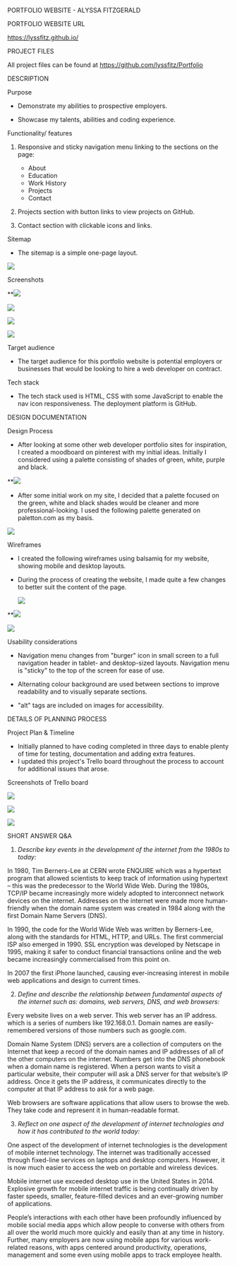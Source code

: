 PORTFOLIO WEBSITE - ALYSSA FITZGERALD



PORTFOLIO WEBSITE URL

https://lyssfitz.github.io/

PROJECT FILES

All project files can be found at https://github.com/lyssfitz/Portfolio



DESCRIPTION

Purpose

- Demonstrate my abilities to prospective employers.

- Showcase my talents, abilities and coding experience.

  


Functionality/ features

1. Responsive and sticky navigation menu linking to the sections on the page:
   - About
   - Education
   - Work History
   - Projects
   - Contact

2. Projects section with button links to view projects on GitHub.
3. Contact section with clickable icons and links. 

Sitemap

* The sitemap is a simple one-page layout.

**![](https://github.com/lyssfitz/Portfolio/blob/master/docs/sitemap.JPG)**

Screenshots

**![](https://github.com/lyssfitz/Portfolio/blob/master/docs/site-screenshot-1.png**)

![](https://github.com/lyssfitz/Portfolio/blob/master/docs/site-screenshot-2.png)

![](https://github.com/lyssfitz/Portfolio/blob/master/docs/site-screenshot-3.png)

![](https://github.com/lyssfitz/Portfolio/blob/master/docs/site-screenshot-4.png)



Target audience

* The target audience for this portfolio website is potential employers or businesses that would be looking to hire a web developer on contract.

Tech stack

* The tech stack used is HTML, CSS with some JavaScript to enable the nav icon responsiveness. The deployment platform is GitHub.

DESIGN DOCUMENTATION



Design Process

* After looking at some other web developer portfolio sites for inspiration, I created a moodboard on pinterest with my initial ideas. Initially I considered using a palette consisting of shades of green, white, purple and black.

**![](https://github.com/lyssfitz/Portfolio/blob/master/docs/moodboard.png**)

* After some initial work on my site, I decided that a palette focused on the green, white and black shades would be cleaner and more professional-looking. I used the following palette generated on paletton.com as my basis.

![](https://github.com/lyssfitz/Portfolio/blob/master/docs/color-palette.png)

Wireframes

* I created the following wireframes using balsamiq for my website, showing mobile and desktop layouts.

* During the process of creating the website, I made quite a few changes to better suit the content of the page. 

  

  ![](https://github.com/lyssfitz/Portfolio/blob/master/docs/wireframe-mobile.png)

**![](https://github.com/lyssfitz/Portfolio/blob/master/docs/wireframe-desktop-1.png**)

![](https://github.com/lyssfitz/Portfolio/blob/master/docs/wireframe-desktop-2.png)

Usability considerations

* Navigation menu changes from "burger" icon in small screen to a full navigation header in tablet- and desktop-sized layouts. Navigation menu is "sticky" to the top of the screen for ease of use. 

* Alternating colour background are used between sections to improve readability and to visually separate sections. 

* "alt" tags are included on images for accessibility.

  

DETAILS OF PLANNING PROCESS



Project Plan & Timeline

* Initially planned to have coding completed in three days to enable plenty of time for testing, documentation and adding extra features. 
* I updated this project's Trello board throughout the process to account for additional issues that arose.

Screenshots of Trello board

![](https://github.com/lyssfitz/Portfolio/blob/master/docs/trello-1.png)

![](https://github.com/lyssfitz/Portfolio/blob/master/docs/trello-2.png)

![](https://github.com/lyssfitz/Portfolio/blob/master/docs/trello-3.png)

SHORT ANSWER Q&A

1. *Describe key events in the development of the internet from the 1980s to today:*

In 1980, Tim Berners-Lee at CERN wrote ENQUIRE which was a hypertext program that allowed scientists to keep track of information using hypertext – this was the predecessor to the World Wide Web. During the 1980s, TCP/IP became increasingly more widely adopted to interconnect network devices on the internet. Addresses on the internet were made more human-friendly when the domain name system was created in 1984 along with the first Domain Name Servers (DNS).

 

In 1990, the code for the World Wide Web was written by Berners-Lee, along with the standards for HTML, HTTP, and URLs. The first commercial ISP also emerged in 1990. SSL encryption was developed by Netscape in 1995, making it safer to conduct financial transactions online and the web became increasingly commercialised from this point on. 

 In 2007 the first iPhone launched, causing ever-increasing interest in mobile web applications and design to current times.



2. *Define and describe the relationship between fundamental aspects of the internet such as: domains, web servers, DNS, and web browsers:*

Every website lives on a web server. This web server has an IP address. which is a series of numbers like 192.168.0.1. Domain names are easily-remembered versions of those numbers such as google.com. 

Domain Name System (DNS) servers are a collection of computers on the Internet that keep a record of the domain names and IP addresses of all of the other computers on the internet. Numbers get into the DNS phonebook when a domain name is registered. When a person wants to visit a particular website, their computer will ask a DNS server for that website’s IP address. Once it gets the IP address, it communicates directly to the computer at that IP address to ask for a web page.

Web browsers are software applications that allow users to browse the web. They take code and represent it in human-readable format.



3. *Reflect on one aspect of the development of internet technologies and how it has contributed to the world today:*

One aspect of the development of internet technologies is the development of mobile internet technology. The internet was traditionally accessed through fixed-line services on laptops and desktop computers. However, it is now much easier to access the web on portable and wireless devices. 

Mobile internet use exceeded desktop use in the United States in 2014. Explosive growth for mobile internet traffic is being continually driven by faster speeds, smaller, feature-filled devices and an ever-growing number of applications. 

 

People’s interactions with each other have been profoundly influenced by mobile social media apps which allow people to converse with others from all over the world much more quickly and easily than at any time in history. Further, many employers are now using mobile apps for various work-related reasons, with apps centered around productivity, operations, management and some even using mobile apps to track employee health.








